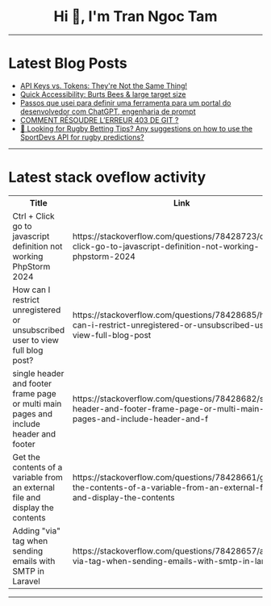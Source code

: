 <h1 align="center">Hi 👋, I'm Tran Ngoc Tam</h1>

---

# Latest Blog Posts 
<!-- BLOG-POST-LIST:START -->
- [API Keys vs. Tokens: They&#39;re Not the Same Thing!](https://dev.to/codeparrot/api-keys-vs-tokens-theyre-not-the-same-thing-41fi)
- [Quick Accessibility: Burts Bees &amp; large target size](https://dev.to/mahzeb/quick-accessibility-burts-bees-large-target-size-3dhn)
- [Passos que usei para definir uma ferramenta para um portal do desenvolvedor com ChatGPT, engenharia de prompt](https://dev.to/biosbug/passos-que-usei-para-definir-uma-ferramenta-para-um-portal-do-desenvolvedor-com-chatgpt-engenharia-de-prompt-5hcl)
- [COMMENT RÉSOUDRE L’ERREUR 403 DE GIT ?](https://dev.to/tacite243/comment-resoudre-lerreur-403-git--1la4)
- [🏉 Looking for Rugby Betting Tips? Any suggestions on how to use the SportDevs API for rugby predictions?](https://dev.to/nicosleonardo9/looking-for-rugby-betting-tips-any-suggestions-on-how-to-use-the-sportdevs-api-for-rugby-predictions-o7d)
<!-- BLOG-POST-LIST:END -->

---

# Latest stack oveflow activity
<table>
  <tr><th>Title</th><th>Link</th></tr>
  <!-- STACKOVERFLOW:START --><tr><td>Ctrl + Click go to javascript definition not working PhpStorm 2024</td><td>https://stackoverflow.com/questions/78428723/ctrl-click-go-to-javascript-definition-not-working-phpstorm-2024</td></tr><tr><td>How can I restrict unregistered or unsubscribed user to view full blog post?</td><td>https://stackoverflow.com/questions/78428685/how-can-i-restrict-unregistered-or-unsubscribed-user-to-view-full-blog-post</td></tr><tr><td>single header and footer frame page or multi main pages and include header and footer</td><td>https://stackoverflow.com/questions/78428682/single-header-and-footer-frame-page-or-multi-main-pages-and-include-header-and-f</td></tr><tr><td>Get the contents of a variable from an external file and display the contents</td><td>https://stackoverflow.com/questions/78428661/get-the-contents-of-a-variable-from-an-external-file-and-display-the-contents</td></tr><tr><td>Adding &quot;via&quot; tag when sending emails with SMTP in Laravel</td><td>https://stackoverflow.com/questions/78428657/adding-via-tag-when-sending-emails-with-smtp-in-laravel</td></tr><!-- STACKOVERFLOW:END -->
</table>

---


